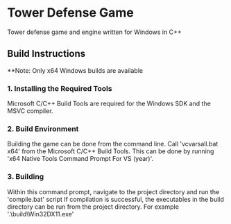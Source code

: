 # Tower Defense Game
Tower defense game and engine written for Windows in C++

## Build Instructions
**Note: Only x64 Windows builds are available

### 1. Installing the Required Tools
Microsoft C/C++ Build Tools are required for the Windows SDK and the MSVC compiler.

### 2. Build Environment
Building the game can be done from the command line.
Call 'vcvarsall.bat x64' from the Microsoft C/C++ Build Tools. This can be done by running 'x64 Native Tools Command Prompt For VS (year)'.

### 3. Building
Within this command prompt, navigate to the project directory and run the 'compile.bat' script
If compilation is successful, the executables in the build directory can be run from the project directory. For example '.\build\Win32DX11.exe'